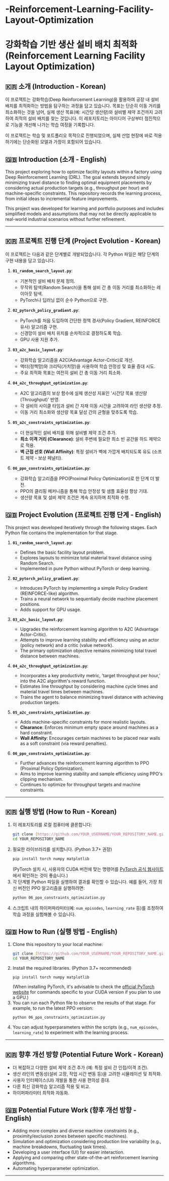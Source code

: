 # -Reinforcement-Learning-Facility-Layout-Optimization
# 강화학습 기반 생산 설비 배치 최적화 (Reinforcement Learning Facility Layout Optimization)

## 🇰🇷 소개 (Introduction - Korean)

이 프로젝트는 강화학습(Deep Reinforcement Learning)을 활용하여 공장 내 설비 배치를 최적화하는 방법을 탐구하는 과정을 담고 있습니다. 목표는 단순히 이동 거리를 최소화하는 것을 넘어, 실제 생산 목표(예: 시간당 생산량)와 설비별 제약 조건까지 고려하여 최적의 설비 배치를 찾는 것입니다. 이 레포지토리는 아이디어 구상부터 점진적으로 기능을 개선해 나가는 학습 여정을 기록합니다.

이 프로젝트는 학습 및 포트폴리오 목적으로 진행되었으며, 실제 산업 현장에 바로 적용하기에는 단순화된 모델과 가정이 포함되어 있습니다.

## 🇬🇧 Introduction (소개 - English)

This project exploring how to optimize facility layouts within a factory using Deep Reinforcement Learning (DRL). The goal extends beyond simply minimizing travel distance to finding optimal equipment placements by considering actual production targets (e.g., throughput per hour) and machine-specific constraints. This repository records the learning process, from initial ideas to incremental feature improvements.

This project was developed for learning and portfolio purposes and includes simplified models and assumptions that may not be directly applicable to real-world industrial scenarios without further refinement.

---

## 🇰🇷 프로젝트 진행 단계 (Project Evolution - Korean)

이 프로젝트는 다음과 같은 단계별로 개발되었습니다. 각 Python 파일은 해당 단계의 구현 내용을 담고 있습니다.

1.  **`01_random_search_layout.py`**:
    * 기본적인 설비 배치 문제 정의.
    * 무작위 탐색(Random Search)을 통해 설비 간 총 이동 거리를 최소화하는 레이아웃 탐색.
    * PyTorch나 딥러닝 없이 순수 Python으로 구현.

2.  **`02_pytorch_policy_gradient.py`**:
    * PyTorch를 처음 도입하여 간단한 정책 경사(Policy Gradient, REINFORCE 유사) 알고리즘 구현.
    * 신경망이 설비 배치 위치를 순차적으로 결정하도록 학습.
    * GPU 사용 지원 추가.

3.  **`03_a2c_basic_layout.py`**:
    * 강화학습 알고리즘을 A2C(Advantage Actor-Critic)로 개선.
    * 액터(정책망)와 크리틱(가치망)을 사용하여 학습 안정성 및 효율 증대 시도.
    * 주요 최적화 목표는 여전히 설비 간 총 이동 거리 최소화.

4.  **`04_a2c_throughput_optimization.py`**:
    * A2C 알고리즘의 보상 함수에 실제 생산성 지표인 '시간당 목표 생산량(Throughput)' 반영.
    * 각 설비의 사이클 타임과 설비 간 자재 이동 시간을 고려하여 라인 생산량 추정.
    * 이동 거리 최소화와 생산량 목표 달성 간의 균형을 맞추도록 학습.

5.  **`05_a2c_constraints_optimization.py`**:
    * 더 현실적인 설비 배치를 위해 설비별 제약 조건 추가.
    * **최소 이격 거리 (Clearance)**: 설비 주변에 필요한 최소 빈 공간을 하드 제약으로 적용.
    * **벽 근접 선호 (Wall Affinity)**: 특정 설비가 벽에 가깝게 배치되도록 유도 (소프트 제약 - 보상 페널티).

6.  **`06_ppo_constraints_optimization.py`**:
    * 강화학습 알고리즘을 PPO(Proximal Policy Optimization)로 한 단계 더 발전.
    * PPO의 클리핑 메커니즘을 통해 학습 안정성 및 샘플 효율성 향상 기대.
    * 생산량 목표 및 설비 제약 조건은 계속 유지하며 최적화 수행.

## 🇬🇧 Project Evolution (프로젝트 진행 단계 - English)

This project was developed iteratively through the following stages. Each Python file contains the implementation for that stage.

1.  **`01_random_search_layout.py`**:
    * Defines the basic facility layout problem.
    * Explores layouts to minimize total material travel distance using Random Search.
    * Implemented in pure Python without PyTorch or deep learning.

2.  **`02_pytorch_policy_gradient.py`**:
    * Introduces PyTorch by implementing a simple Policy Gradient (REINFORCE-like) algorithm.
    * Trains a neural network to sequentially decide machine placement positions.
    * Adds support for GPU usage.

3.  **`03_a2c_basic_layout.py`**:
    * Upgrades the reinforcement learning algorithm to A2C (Advantage Actor-Critic).
    * Attempts to improve learning stability and efficiency using an actor (policy network) and a critic (value network).
    * The primary optimization objective remains minimizing total travel distance between machines.

4.  **`04_a2c_throughput_optimization.py`**:
    * Incorporates a key productivity metric, 'target throughput per hour,' into the A2C algorithm's reward function.
    * Estimates line throughput by considering machine cycle times and material travel times between machines.
    * Trains the agent to balance minimizing travel distance with achieving production targets.

5.  **`05_a2c_constraints_optimization.py`**:
    * Adds machine-specific constraints for more realistic layouts.
    * **Clearance**: Enforces minimum empty space around machines as a hard constraint.
    * **Wall Affinity**: Encourages certain machines to be placed near walls as a soft constraint (via reward penalties).

6.  **`06_ppo_constraints_optimization.py`**:
    * Further advances the reinforcement learning algorithm to PPO (Proximal Policy Optimization).
    * Aims to improve learning stability and sample efficiency using PPO's clipping mechanism.
    * Continues to optimize for throughput targets and machine constraints.

---

## 🇰🇷 실행 방법 (How to Run - Korean)

1.  이 레포지토리를 로컬 컴퓨터에 클론합니다:
    ```bash
    git clone [https://github.com/YOUR_USERNAME/YOUR_REPOSITORY_NAME.git](https://github.com/YOUR_USERNAME/YOUR_REPOSITORY_NAME.git)
    cd YOUR_REPOSITORY_NAME
    ```
2.  필요한 라이브러리를 설치합니다. (Python 3.7+ 권장)
    ```bash
    pip install torch numpy matplotlib
    ```
    (PyTorch 설치 시, 사용자의 CUDA 버전에 맞는 명령어를 [PyTorch 공식 웹사이트](https://pytorch.org/)에서 확인하는 것이 좋습니다.)
3.  각 단계별 Python 파일을 실행하여 결과를 확인할 수 있습니다. 예를 들어, 가장 최신 버전인 PPO 알고리즘을 실행하려면:
    ```bash
    python 06_ppo_constraints_optimization.py
    ```
4.  스크립트 내의 하이퍼파라미터(예: `num_episodes`, `learning_rate` 등)를 조정하여 학습 과정을 실험해볼 수 있습니다.

## 🇬🇧 How to Run (실행 방법 - English)

1.  Clone this repository to your local machine:
    ```bash
    git clone [https://github.com/YOUR_USERNAME/YOUR_REPOSITORY_NAME.git](https://github.com/YOUR_USERNAME/YOUR_REPOSITORY_NAME.git)
    cd YOUR_REPOSITORY_NAME
    ```
2.  Install the required libraries. (Python 3.7+ recommended)
    ```bash
    pip install torch numpy matplotlib
    ```
    (When installing PyTorch, it's advisable to check the [official PyTorch website](https://pytorch.org/) for commands specific to your CUDA version if you plan to use a GPU.)
3.  You can run each Python file to observe the results of that stage. For example, to run the latest PPO version:
    ```bash
    python 06_ppo_constraints_optimization.py
    ```
4.  You can adjust hyperparameters within the scripts (e.g., `num_episodes`, `learning_rate`) to experiment with the learning process.

---

## 🇰🇷 향후 개선 방향 (Potential Future Work - Korean)

* 더 복잡하고 다양한 설비 제약 조건 추가 (예: 특정 설비 간 인접/이격 조건).
* 생산 라인의 변동성(설비 고장, 작업 시간 변동 등)을 고려한 시뮬레이션 및 최적화.
* 사용자 인터페이스(UI) 개발을 통한 사용 편의성 증대.
* 다른 최신 강화학습 알고리즘 적용 및 비교.
* 하이퍼파라미터 최적화 자동화.

## 🇬🇧 Potential Future Work (향후 개선 방향 - English)

* Adding more complex and diverse machine constraints (e.g., proximity/exclusion zones between specific machines).
* Simulation and optimization considering production line variability (e.g., machine breakdowns, fluctuating task times).
* Developing a user interface (UI) for easier interaction.
* Applying and comparing other state-of-the-art reinforcement learning algorithms.
* Automating hyperparameter optimization.

---
